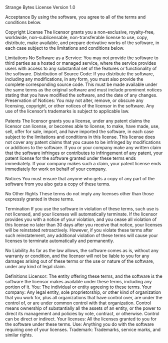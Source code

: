 Strange Bytes License Version 1.0

Acceptance
By using the software, you agree to all of the terms and conditions below.

Copyright License
The licensor grants you a non-exclusive, royalty-free, worldwide, non-sublicensable, non-transferable license to use, copy, distribute, make available, and prepare derivative works of the software, in each case subject to the limitations and conditions below.

Limitations
No Software as a Service: You may not provide the software to third parties as a hosted or managed service, where the service provides users with access to any substantial set of the features or functionality of the software.
Distribution of Source Code: If you distribute the software, including any modifications, in any form, you must also provide the complete corresponding source code. This must be made available under the same terms as the original software and must include prominent notices stating that you have modified the software, and the date of any changes.
Preservation of Notices: You may not alter, remove, or obscure any licensing, copyright, or other notices of the licensor in the software. Any use of the licensor’s trademarks is subject to applicable law.

Patents
The licensor grants you a license, under any patent claims the licensor can license, or becomes able to license, to make, have made, use, sell, offer for sale, import, and have imported the software, in each case subject to the limitations and conditions in this license. This license does not cover any patent claims that you cause to be infringed by modifications or additions to the software. If you or your company make any written claim that the software infringes or contributes to infringement of any patent, your patent license for the software granted under these terms ends immediately. If your company makes such a claim, your patent license ends immediately for work on behalf of your company.

Notices
You must ensure that anyone who gets a copy of any part of the software from you also gets a copy of these terms.

No Other Rights
These terms do not imply any licenses other than those expressly granted in these terms.

Termination
If you use the software in violation of these terms, such use is not licensed, and your licenses will automatically terminate. If the licensor provides you with a notice of your violation, and you cease all violation of this license no later than 30 days after you receive that notice, your licenses will be reinstated retroactively. However, if you violate these terms after such reinstatement, any additional violation of these terms will cause your licenses to terminate automatically and permanently.

No Liability
As far as the law allows, the software comes as is, without any warranty or condition, and the licensor will not be liable to you for any damages arising out of these terms or the use or nature of the software, under any kind of legal claim.

Definitions
Licensor: The entity offering these terms, and the software is the software the licensor makes available under these terms, including any portion of it.
You: The individual or entity agreeing to these terms.
Your company: Any legal entity, sole proprietorship, or other kind of organization that you work for, plus all organizations that have control over, are under the control of, or are under common control with that organization. Control means ownership of substantially all the assets of an entity, or the power to direct its management and policies by vote, contract, or otherwise. Control can be direct or indirect.
Your licenses: All the licenses granted to you for the software under these terms.
Use: Anything you do with the software requiring one of your licenses.
Trademark: Trademarks, service marks, and similar rights.
